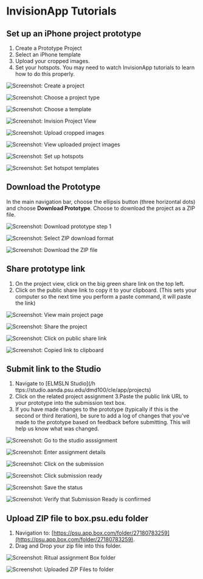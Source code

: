 # InvisionApp Tutorials

## Set up an iPhone project prototype

1. Create a Prototype Project
2. Select an iPhone template
3. Upload your cropped images.
4. Set your hotspots. You may need to watch InvisionApp tutorials to learn how to do this properly.

![Screenshot: Create a project](/assets/01-create-a-proj.jpg)

![Screenshot: Choose a project type](/assets/02-choose-proj-type.jpg)

![Screenshot: Choose a template](/assets/03-choose-template.jpg)

![Screenshot: Invision Project View](/assets/04-blank-invision.jpg)

![Screenshot: Upload cropped images](/assets/05-upload-cropped-images.jpg)

![Screenshot: View uploaded project images](/assets/06-project-view.jpg)

![Screenshot: Set up hotspots](/assets/07-set-hotspots.jpg)

![Screenshot: Set hotspot templates](/assets/08-set-hotspot-template.jpg)

## Download the Prototype

In the main navigation bar, choose the ellipsis button \(three horizontal dots\) and choose **Download Prototype**. Choose to download the project as a ZIP file.

![Screenshot: Download prototype step 1](/assets/09-download-prototype-1.jpg)

![Screenshot: Select ZIP download format](/assets/09-download-prototype-2.jpg)

![Screenshot: Download the ZIP file](/assets/10-download-prototype-3.jpg)

## Share prototype link

1. On the project view, click on the big green share link on the top left.
2. Click on the public share link to copy it to your clipboard. \(This sets your computer so the next time you perform a paste command, it will paste the link\)

![Screenshot: View main project page](/assets/11-project-view.jpg)

![Screenshot: Share the project](/assets/12-share.jpg)

![Screenshot: Click on public share link](/assets/13-share-link.jpg)

![Screenshot: Copied link to clipboard](/assets/14-copied.jpg)

## Submit link to the Studio

1. Navigate to [ELMSLN Studio](/h ttps://studio.aanda.psu.edu/dmd100/cle/app/projects)
2. Click on the related project assignment
   3.Paste the public link URL to your prototype into the submission text box.
3. If you have made changes to the prototype \(typically if this is the second or third iteration\), be sure to add a log of changes that you've made to the prototype based on feedback before submitting. This will help us know what was changed. 

![Screenshot: Go to the studio asssignment](/assets/20-studio-1.png)

![Screenshot: Enter assignment details](/assets/21-studio-2.png)

![Screenshot: Click on the submission](/assets/22-studio-3.png)

![Screenshot: Click submission ready](/assets/23-studio-4.png)

![Screenshot: Save the status](/assets/24-studio-5.png)

![Screenshot: Verify that Submission Ready is confirmed](/assets/25-studio-6.png)

## Upload ZIP file to box.psu.edu folder

1. Navigation to: [https://psu.app.box.com/folder/27180783259](https://psu.app.box.com/folder/27180783259).
2. Drag and Drop your zip file into this folder.

![Screenshot: Ritual assignment Box folder](/assets/15-upload-to-box.jpg)

![Screenshot: Uploaded ZIP Files to folder](/assets/16-upload-to-box-2.jpg)

